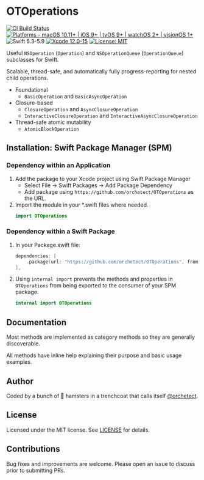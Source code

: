 # OTOperations

[![CI Build Status](https://github.com/orchetect/OTOperations/actions/workflows/build.yml/badge.svg)](https://github.com/orchetect/OTOperations/actions/workflows/build.yml) [![Platforms - macOS 10.11+ | iOS 9+ | tvOS 9+ | watchOS 2+ | visionOS 1+](https://img.shields.io/badge/platforms-macOS%2010.11+%20|%20iOS%209+%20|%20tvOS%209+%20|%20watchOS%202+%20|%20visionOS%201+-lightgrey.svg?style=flat)](https://developer.apple.com/swift) ![Swift 5.3-5.9](https://img.shields.io/badge/Swift-5.3–5.9-orange.svg?style=flat) [![Xcode 12.0-15](https://img.shields.io/badge/Xcode-12.0–15-blue.svg?style=flat)](https://developer.apple.com/swift) [![License: MIT](http://img.shields.io/badge/license-MIT-lightgrey.svg?style=flat)](https://github.com/orchetect/OTOperations/blob/main/LICENSE)

Useful `NSOperation` (`Operation`) and `NSOperationQueue` (`OperationQueue`) subclasses for Swift.

Scalable, thread-safe, and automatically fully progress-reporting for nested child operations.

- Foundational
  - `BasicOperation` and `BasicAsyncOperation`
- Closure-based
  - `ClosureOperation` and `AsyncClosureOperation`
  - `InteractiveClosureOperation` and `InteractiveAsyncClosureOperation`
- Thread-safe atomic mutability
  - `AtomicBlockOperation`

## Installation: Swift Package Manager (SPM)

### Dependency within an Application

1. Add the package to your Xcode project using Swift Package Manager
   - Select File → Swift Packages → Add Package Dependency
   - Add package using  `https://github.com/orchetect/OTOperations` as the URL.
2. Import the module in your *.swift files where needed.
   ```swift
   import OTOperations
   ```

### Dependency within a Swift Package

1. In your Package.swift file:

   ```swift
   dependencies: [
       .package(url: "https://github.com/orchetect/OTOperations", from: "1.0.0")
   ],
   ```
   
2. Using `internal import` prevents the methods and properties in `OTOperations` from being exported to the consumer of your SPM package.

   ```swift
   internal import OTOperations
   ```

## Documentation

Most methods are implemented as category methods so they are generally discoverable.

All methods have inline help explaining their purpose and basic usage examples.

## Author

Coded by a bunch of 🐹 hamsters in a trenchcoat that calls itself [@orchetect](https://github.com/orchetect).

## License

Licensed under the MIT license. See [LICENSE](https://github.com/orchetect/OTOperations/blob/master/LICENSE) for details.

## Contributions

Bug fixes and improvements are welcome. Please open an issue to discuss prior to submitting PRs.
